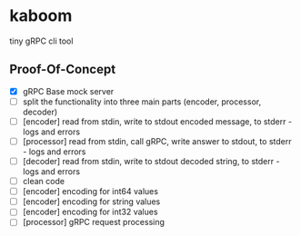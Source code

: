 # kaboom
tiny gRPC cli tool

## Proof-Of-Concept

- [x] gRPC Base mock server
- [ ] split the functionality into three main parts (encoder, processor, decoder)
- [ ] [encoder] read from stdin, write to stdout encoded message, to stderr - logs and errors
- [ ] [processor] read from stdin, call gRPC, write answer to stdout, to stderr - logs and errors
- [ ] [decoder] read from stdin, write to stdout decoded string, to stderr - logs and errors
- [ ] clean code
- [ ] [encoder] encoding for int64 values
- [ ] [encoder] encoding for string values
- [ ] [encoder] encoding for int32 values
- [ ] [processor] gRPC request processing
